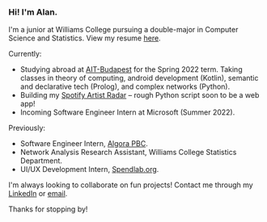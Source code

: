 ### Hi! I'm Alan.

I'm a junior at Williams College pursuing a double-major in Computer Science and Statistics. View my resume [here](https://drive.google.com/file/d/1D5_r4Oi--9jdKQ9Hc37he3LK287gqMUB/view?usp=sharing).

Currently:
- Studying abroad at [AIT-Budapest](https://www.ait-budapest.com/) for the Spring 2022 term. Taking classes in theory of computing, android development (Kotlin), semantic and declarative tech (Prolog), and complex networks (Python).
- Building my [Spotify Artist Radar](https://github.com/alansun25/spotify-artist-radar) – rough Python script soon to be a web app!
- Incoming Software Engineer Intern at Microsoft (Summer 2022).

Previously:
- Software Engineer Intern, [Algora PBC](https://algora.io/#/).
- Network Analysis Research Assistant, Williams College Statistics Department.
- UI/UX Development Intern, [Spendlab.org](https://www.spendlab.org/).

I'm always looking to collaborate on fun projects! Contact me through my [LinkedIn](https://www.linkedin.com/in/alansun25/) or [email](mailto:mralansun@gmail.com).

Thanks for stopping by!
